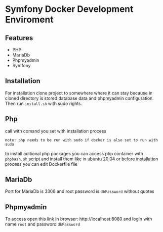 # Symfony Docker Development Enviroment
## Features
 - PHP
 - MariaDb
 - Phpmyadmin
 - Symfony

## Installation
For installation clone project to somewhere where it can stay because in cloned directory is stored database data and phpmyadmin configuration. Then run `install.sh` with sudo rights.

## Php
call with comand you set with installation process

`note: php needs to be run with sudo if docker is also set to run with sudo`

to install aditional php packages you can access php container with `phpbash.sh` script and install them like in ubuntu 20.04 or before installation process you can edit Dockerfile file

## MariaDb
Port for MariaDb is 3306 and root password is `dbPassword` without quotes

## Phpmyadmin
To access open this link in browser: http://localhost:8080 and login with name `root` and password `dbPassword`
